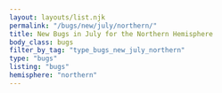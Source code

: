 ```yaml
---
layout: layouts/list.njk
permalink: "/bugs/new/july/northern/"
title: New Bugs in July for the Northern Hemisphere
body_class: bugs
filter_by_tag: "type_bugs_new_july_northern"
type: "bugs"
listing: "bugs"
hemisphere: "northern"
---
```

